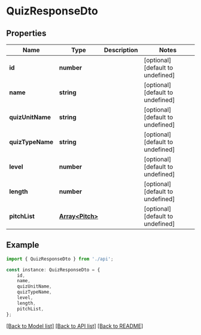 # QuizResponseDto


## Properties

Name | Type | Description | Notes
------------ | ------------- | ------------- | -------------
**id** | **number** |  | [optional] [default to undefined]
**name** | **string** |  | [optional] [default to undefined]
**quizUnitName** | **string** |  | [optional] [default to undefined]
**quizTypeName** | **string** |  | [optional] [default to undefined]
**level** | **number** |  | [optional] [default to undefined]
**length** | **number** |  | [optional] [default to undefined]
**pitchList** | [**Array&lt;Pitch&gt;**](Pitch.md) |  | [optional] [default to undefined]

## Example

```typescript
import { QuizResponseDto } from './api';

const instance: QuizResponseDto = {
    id,
    name,
    quizUnitName,
    quizTypeName,
    level,
    length,
    pitchList,
};
```

[[Back to Model list]](../README.md#documentation-for-models) [[Back to API list]](../README.md#documentation-for-api-endpoints) [[Back to README]](../README.md)
